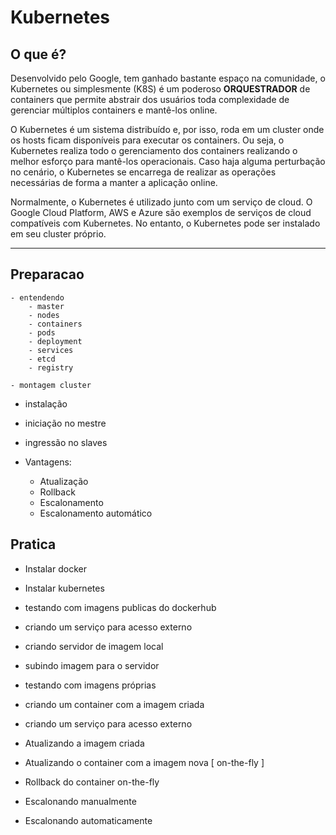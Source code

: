 # Kubernetes

## O que é?

Desenvolvido pelo Google, tem ganhado bastante espaço na comunidade, o Kubernetes ou simplesmente (K8S) é um poderoso **ORQUESTRADOR** de containers que permite abstrair dos usuários toda complexidade de gerenciar múltiplos containers e mantê-los online.

O Kubernetes é um sistema distribuído e, por isso, roda em um cluster onde os hosts ficam disponíveis para executar os containers. Ou seja, o Kubernetes realiza todo o gerenciamento dos containers realizando o melhor esforço para mantê-los operacionais. Caso haja alguma perturbação no cenário, o Kubernetes se encarrega de realizar as operações necessárias de forma a manter a aplicação online.

Normalmente, o Kubernetes é utilizado junto com um serviço de cloud. O Google Cloud Platform, AWS e Azure são exemplos de serviços de cloud compatíveis com Kubernetes. No entanto, o Kubernetes pode ser instalado em seu cluster próprio.

---

## Preparacao

	- entendendo 
        - master
        - nodes
        - containers
        - pods
        - deployment
        - services
        - etcd
        - registry

	- montagem cluster

- instalação
- iniciação no mestre
- ingressão no slaves

- Vantagens:
    - Atualização
    - Rollback
    - Escalonamento
    - Escalonamento automático

## Pratica
- Instalar docker
- Instalar kubernetes

- testando com imagens publicas do dockerhub
- criando um serviço para acesso externo

- criando servidor de imagem local
- subindo imagem para o servidor
- testando com imagens próprias

- criando um container com a imagem criada
- criando um serviço para acesso externo

- Atualizando a imagem criada
- Atualizando o container com a imagem nova [ on-the-fly ]

- Rollback do container on-the-fly

- Escalonando manualmente
- Escalonando automaticamente
